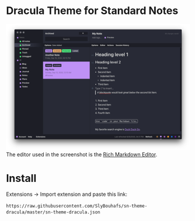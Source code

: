# Dracula Theme for Standard Notes

![preview](./preview.png)
The editor used in the screenshot is the [Rich Markdown Editor](https://github.com/arturolinares/sn-rme).

# Install
Extensions → Import extension and paste this link:

`https://raw.githubusercontent.com/SlyBouhafs/sn-theme-dracula/master/sn-theme-dracula.json`
